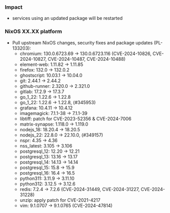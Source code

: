 <!--

A new changelog entry.

Delete placeholder items that do not apply. Empty sections will be removed
automatically during release.

Leave the XX.XX as is: this is a placeholder and will be automatically filled
correctly during the release and helps when backporting over multiple platform
branches.

-->

### Impact

- services using an updated package will be restarted


### NixOS XX.XX platform

- Pull upstream NixOS changes, security fixes and package updates (PL-133203):
    - chromium: 130.0.6723.69 -> 130.0.6723.116 (CVE-2024-10826, CVE-2024-10827, CVE-2024-10487, CVE-2024-10488)
    - element-web: 1.11.82 -> 1.11.85
    - firefox: 132.0 -> 132.0.2
    - ghostscript: 10.03.1 -> 10.04.0
    - git: 2.44.1 -> 2.44.2
    - github-runner: 2.320.0 -> 2.321.0
    - gitlab: 17.2.9 -> 17.3.7
    - go_1_22: 1.22.6 -> 1.22.8
    - go_1_22: 1.22.6 -> 1.22.8, (#345953)
    - grafana: 10.4.11 -> 10.4.12
    - imagemagick: 7.1.1-38 -> 7.1.1-39
    - libtiff: patch for CVE-2023-52356 & CVE-2024-7006
    - matrix-synapse: 1.118.0 -> 1.119.0
    - nodejs_18: 18.20.4 -> 18.20.5
    - nodejs_22: 22.8.0 -> 22.10.0, (#349157)
    - nspr: 4.35 -> 4.36
    - nss_latest: 3.105 -> 3.106
    - postgresql_12: 12.20 -> 12.21
    - postgresql_13: 13.16 -> 13.17
    - postgresql_14: 14.13 -> 14.14
    - postgresql_15: 15.8 -> 15.9
    - postgresql_16: 16.4 -> 16.5
    - python311: 3.11.9 -> 3.11.10
    - python312: 3.12.5 -> 3.12.6
    - redis: 7.2.4 -> 7.2.6 (CVE-2024-31449, CVE-2024-31227, CVE-2024-31228)
    - unzip: apply patch for CVE-2021-4217
    - vim: 9.1.0707 -> 9.1.0765 (CVE-2024-47814)
